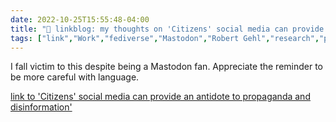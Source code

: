 ```yaml
---
date: 2022-10-25T15:55:48-04:00
title: "🔗 linkblog: my thoughts on 'Citizens' social media can provide an antidote to propaganda and disinformation'"
tags: ["link","Work","fediverse","Mastodon","Robert Gehl","research","platforms"]
---
```

I fall victim to this despite being a Mastodon fan. Appreciate the reminder to be more careful with language.
 

[link to 'Citizens' social media can provide an antidote to propaganda and disinformation'](https://theconversation.com/citizens-social-media-can-provide-an-antidote-to-propaganda-and-disinformation-192491)
